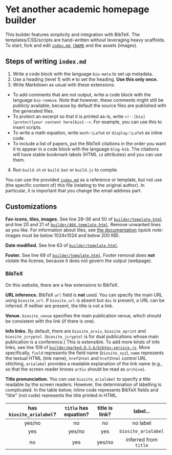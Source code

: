 # Yet another academic homepage builder

This builder features simplicity and integration with BibTeX. The templates/CSS/scripts are hand-written without leveraging heavy scaffolds. To start, fork and edit [`index.md`](index.md), [`CNAME`](CNAME) and the assets (images).

## Steps of writing `index.md`

1. Write a code block with the language `bio-meta` to set up metadata.
2. Use a heading (level 1) with `#` to set the heading. **Use this only once.**
3. Write Markdown as usual with these extensions:
  - To add comments that are not output, write a code block with the language `bio-remove`. Note that however, these comments might still be publicly available, because by default the source files are published with the generated files.
  - To protect an excerpt so that it is printed as-is, write `<!--[bio][protect]your content here[bio]-->`. For example, you can use this to insert scripts.
  - To write a math equation, write `math:\LaTeX` or `display:\LaTeX` as inline code.
  - To include a list of papers, put the BibTeX citations in the order you want it to appear in a code block with the language `blog-bib`. The citations will have stable bookmark labels (HTML `id` attributes) and you can use them.
4. Run `build.sh` or `build.bat` or `build.js` to compile.

You can use the provided [`index.md`](index.md) as a reference or template, but not use (the specific content of) this file (relating to the original author). In particular, it is important that you change the email address part.

## Customizations

**Fav-icons, tiles, images.** See line 28&ndash;36 and 50 of [`builder/template.html`](builder/template.html#L28) and line 20 and 21 of [`builder/404.template.html`](builder/404.template.html#L20). Remove unwanted lines as you like. For information about tiles, see [the documentation](https://docs.microsoft.com/en-us/previous-versions/windows/internet-explorer/ie-developer/samples/dn455106%28v%3dvs.85%29) (quick note: images must be below 1024x1024 and below 200 KB).

**Date modified.** See line 63 of [`builder/template.html`](builder/template.html#63).

**Footer.** See line 69 of [`builder/template.html`](builder/template.html#L69). Footer removal does **not** violate the license, because it does not govern the output (webpage).

### BibTeX

On this website, there are a few extensions to BibTeX.

**URL inference.** BibTeX `url` field is **not** used. You can specify the main URL using `biosite_url`. If `biosite_url` is absent but `doi` is present, a URL can be inferred. If neither are present, the title is not a link.

**Venue.** `biosite_venue` specifies the main publication venue, which should be consistent with the link (if there is one).

**Info links.** By default, there are `biosite_arxiv`, `biosite_eprint` and `biosite_jcryptol`. (`biosite_jcryptol` is for dual publications whose main publication is a conference.) This is extensible. To add more kinds of info links, see line 109 of [`builder/marked.0.3.6/bibtex-service.js`](builder/marked.0.3.6/bibtex-service.js#L109). More specifically, `field` represents the field name (`biosite_xyz`), `name` represents the textual HTML (link name), `href1html` and `href2html` control URL stitching, `arialabel` provides a readable explanation of the link name (e.g., so that the screen reader knows `arXiv` should be read as `archive`).

**Title pronunciation.** You can use `biosite_arialabel` to specify a title readable by the screen readers. However, the determination of labelling is complicated. In the table below, inline code represents BibTeX fields and "title" (not code) represents the title printed in HTML.

| has `biosite_arialabel`? | `title` has equation? | title is link? | label... |
| :--: | :--: | :--: | :--: |
| yes/no | no | no | no label |
| yes | yes/no | yes | `biosite_arialabel` |
| no | yes | yes/no | inferred from `title` |
